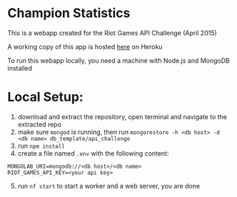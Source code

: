# Champion Statistics
This is a webapp created for the Riot Games API Challenge (April 2015)

A working copy of this app is hosted <a href="https://api-challenge-web.herokuapp.com/" target="_blank">here</a> on Heroku

To run this webapp locally, you need a machine with Node.js and MongoDB installed

# Local Setup:
1. download and extract the repository, open terminal and navigate to the extracted repo
2. make sure `mongod` is running, then run `mongorestore -h <db host> -d <db name> db_template/api_challenge`
3. run `npm install`
4. create a file named `.env` with the following content:
<pre><code>MONGOLAB_URI=mongodb://&lt;db host&gt;/&lt;db name&gt;
RIOT_GAMES_API_KEY=&lt;your api key&gt;</code></pre>
5. run `nf start` to start a worker and a web server, you are done
